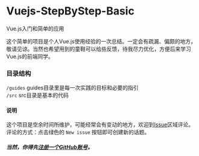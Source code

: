 # Vuejs-StepByStep-Basic
Vue.js入门和简单的应用    

这个简单的项目是个人Vue.js使用经验的一次总结。一定会有疏漏、偏颇的地方，敬请见谅。当然也希望用到的童鞋可以给些反馈，待我尽力优化，方便后来学习Vue.js的前端同学。

### 目录结构
`/guides` guides目录里是每一次实践的目标和必要的指引    
`/src` src目录是基本的代码

#### 说明
这个项目是空余时间所维护，可能经常会有变动的地方，欢迎到[Issue](https://github.com/Jonham/Vuejs-StepByStep-Basic/issues)区域评论。  
评论的方式：点击绿色的 `New issue` 按钮即可创建新的话题。    
##### 当然，你得先[注册一个GitHub账号](https://github.com/join?source=header-home)。
